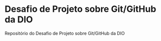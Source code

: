 # Desafio de Projeto sobre Git/GitHub da DIO
Repositório do Desafio de Projeto sobre Git/GitHub da DIO
